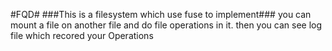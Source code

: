 #FQD#
###This is a filesystem which use fuse to implement###
you can mount a file on another file and do file operations in it. then you can see log file which recored your Operations


